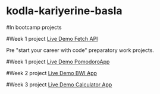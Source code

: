 # kodla-kariyerine-basla


#In bootcamp projects

#Week 1 project 
[Live Demo Fetch API](https://sonersimsekdev.github.io/kodla-kariyerine-basla/Bootcamps/Week-1/)




Pre "start your career with code" preparatory work projects.

#Week 1 project
[Live Demo PomodoroApp](https://sonersimsekdev.github.io/kodla-kariyerine-basla/Week-1/pomodoroApp/)

#Week 2 project
[Live Demo BWI App](https://sonersimsekdev.github.io/kodla-kariyerine-basla/Week-2/body-vanilla/)

#Week 3 project
[Live Demo Calculator App](https://sonersimsekdev.github.io/kodla-kariyerine-basla/Week-2/calculator-app/)
